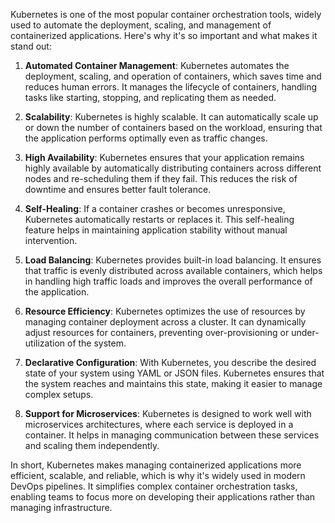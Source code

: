 Kubernetes is one of the most popular container orchestration tools, widely used to automate the deployment, scaling, and management of containerized applications. Here's why it's so important and what makes it stand out:

1. **Automated Container Management**: Kubernetes automates the deployment, scaling, and operation of containers, which saves time and reduces human errors. It manages the lifecycle of containers, handling tasks like starting, stopping, and replicating them as needed.

2. **Scalability**: Kubernetes is highly scalable. It can automatically scale up or down the number of containers based on the workload, ensuring that the application performs optimally even as traffic changes.

3. **High Availability**: Kubernetes ensures that your application remains highly available by automatically distributing containers across different nodes and re-scheduling them if they fail. This reduces the risk of downtime and ensures better fault tolerance.

4. **Self-Healing**: If a container crashes or becomes unresponsive, Kubernetes automatically restarts or replaces it. This self-healing feature helps in maintaining application stability without manual intervention.

5. **Load Balancing**: Kubernetes provides built-in load balancing. It ensures that traffic is evenly distributed across available containers, which helps in handling high traffic loads and improves the overall performance of the application.

6. **Resource Efficiency**: Kubernetes optimizes the use of resources by managing container deployment across a cluster. It can dynamically adjust resources for containers, preventing over-provisioning or under-utilization of the system.

7. **Declarative Configuration**: With Kubernetes, you describe the desired state of your system using YAML or JSON files. Kubernetes ensures that the system reaches and maintains this state, making it easier to manage complex setups.

8. **Support for Microservices**: Kubernetes is designed to work well with microservices architectures, where each service is deployed in a container. It helps in managing communication between these services and scaling them independently.

In short, Kubernetes makes managing containerized applications more efficient, scalable, and reliable, which is why it's widely used in modern DevOps pipelines. It simplifies complex container orchestration tasks, enabling teams to focus more on developing their applications rather than managing infrastructure.